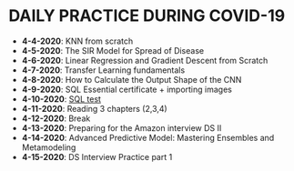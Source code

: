 # DAILY PRACTICE DURING COVID-19
* **4-4-2020**: KNN from scratch
* **4-5-2020**: The SIR Model for Spread of Disease
* **4-6-2020**: Linear Regression and Gradient Descent from Scratch
* **4-7-2020**: Transfer Learning fundamentals
* **4-8-2020**: How to Calculate the Output Shape of the CNN
* **4-9-2020**: SQL Essential certificate + importing images
* **4-10-2020**: [SQL test](https://sqlzoo.net/wiki/SQL_Tutorial)
* **4-11-2020**: Reading 3 chapters (2,3,4)
* **4-12-2020**: Break
* **4-13-2020**: Preparing for the Amazon interview DS II
* **4-14-2020**: Advanced Predictive Model: Mastering Ensembles and Metamodeling
* **4-15-2020**: DS Interview Practice part 1
